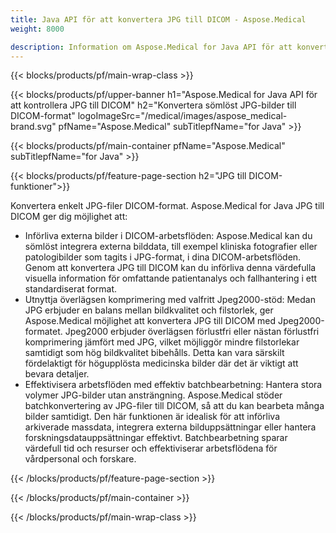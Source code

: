 ```yaml
---
title: Java API för att konvertera JPG till DICOM - Aspose.Medical
weight: 8000

description: Information om Aspose.Medical for Java API för att konvertera JPG till DICOM
---
```


{{< blocks/products/pf/main-wrap-class >}}

{{< blocks/products/pf/upper-banner h1="Aspose.Medical for Java API för att kontrollera JPG till DICOM" h2="Konvertera sömlöst JPG-bilder till DICOM-format" logoImageSrc="/medical/images/aspose_medical-brand.svg" pfName="Aspose.Medical" subTitlepfName="for Java" >}}

{{< blocks/products/pf/main-container pfName="Aspose.Medical" subTitlepfName="for Java" >}}

{{< blocks/products/pf/feature-page-section h2="JPG till DICOM-funktioner">}}

<p>Konvertera enkelt JPG-filer DICOM-format. Aspose.Medical for Java JPG till DICOM ger dig möjlighet att:</p>

<ul>
<li>Införliva externa bilder i DICOM-arbetsflöden: Aspose.Medical kan du sömlöst integrera externa bilddata, till exempel kliniska fotografier eller patologibilder som tagits i JPG-format, i dina DICOM-arbetsflöden. Genom att konvertera JPG till DICOM kan du införliva denna värdefulla visuella information för omfattande patientanalys och fallhantering i ett standardiserat format.</li>
<li>Utnyttja överlägsen komprimering med valfritt Jpeg2000-stöd: Medan JPG erbjuder en balans mellan bildkvalitet och filstorlek, ger Aspose.Medical möjlighet att konvertera JPG till DICOM med Jpeg2000-formatet. Jpeg2000 erbjuder överlägsen förlustfri eller nästan förlustfri komprimering jämfört med JPG, vilket möjliggör mindre filstorlekar samtidigt som hög bildkvalitet bibehålls. Detta kan vara särskilt fördelaktigt för högupplösta medicinska bilder där det är viktigt att bevara detaljer.</li>
<li>Effektivisera arbetsflöden med effektiv batchbearbetning: Hantera stora volymer JPG-bilder utan ansträngning. Aspose.Medical stöder batchkonvertering av JPG-filer till DICOM, så att du kan bearbeta många bilder samtidigt. Den här funktionen är idealisk för att införliva arkiverade massdata, integrera externa bilduppsättningar eller hantera forskningsdatauppsättningar effektivt. Batchbearbetning sparar värdefull tid och resurser och effektiviserar arbetsflödena för vårdpersonal och forskare.</li>
</ul>

{{< /blocks/products/pf/feature-page-section >}}

{{< /blocks/products/pf/main-container >}}

{{< /blocks/products/pf/main-wrap-class >}}